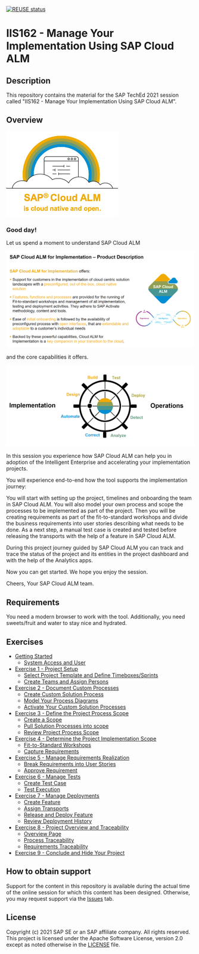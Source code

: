 [![REUSE status](https://api.reuse.software/badge/github.com/SAP-samples/teched2021-IIS162)](https://api.reuse.software/info/github.com/SAP-samples/teched2021-IIS162)

# IIS162 - Manage Your Implementation Using SAP Cloud ALM

## Description

This repository contains the material for the SAP TechEd 2021 session called "IIS162 - Manage Your Implementation Using SAP Cloud ALM".  

## Overview

<img src="images/2021-11-11-14-23-55.png" width=300>

### Good day!

Let us spend a moment to understand SAP Cloud ALM

<img src="images/2021-11-16_14-19-51.jpg" width=600>

and the core capabilities it offers.

<img src="images/2021-11-16_14-18-15.jpg" width=600>

In this session you experience how SAP Cloud ALM can help you in adoption of the Intelligent Enterprise and accelerating your implementation projects. 

You will experience end-to-end how the tool supports the implementation journey:

You will start with setting up the project, timelines and onboarding the team in SAP Cloud ALM. You will also model your own process and scope the processes to be implemented as part of the project. Then you will be creating requirements as part of the fit-to-standard workshops and divide the business requirements into user stories describing what needs to be done. As a next step, a manual test case is created and tested before releasing the transports with the help of a feature in SAP Cloud ALM.

During this project journey guided by SAP Cloud ALM you can track and trace the status of the project and its entities in the project dashboard and with the help of the Analytics apps.

Now you can get started. We hope you enjoy the session.

​Cheers, Your SAP Cloud ALM team.

## Requirements

You need a modern browser to work with the tool. Additionally, you need sweets/fruit and water to stay nice and hydrated.

## Exercises

- [Getting Started](exercises/ex0/)
    - [System Access and User](exercises/ex0/#System-Access-and-User)
- [Exercise 1 - Project Setup](exercises/ex1/)
    - [Select Project Template and Define Timeboxes/Sprints](exercises/ex1/#Select-Project-Template-and-Define-Timeboxes/Sprints)
    - [Create Teams and Assign Persons](exercises/ex1/#Create-Teams-and-Assign-Persons)
- [Exercise 2 - Document Custom Processes](exercises/ex2/)
    - [Create Custom Solution Process](exercises/ex2/#Create-Custom-Solution-Process)
    - [Model Your Process Diagrams](exercises/ex2/#Model-Your-Process-Diagrams)
    - [Activate Your Custom Solution Processes](exercises/ex2/#Activate-Your-Custom-Solution-Processes)
- [Exercise 3 - Define the Project Process Scope](exercises/ex3/)
    - [Create a Scope](exercises/ex3/#Create-a-Scope)
    - [Pull Solution Processes into scope](exercises/ex3/#Pull-Solution-Processes-into-scope)
    - [Review Project Process Scope](exercises/ex3/#Review-Project-Process-Scope)
- [Exercise 4 - Determine the Project Implementation Scope](exercises/ex4/)
    - [Fit-to-Standard Workshops](exercises/ex4/#Fit-to-Standard-Workshops)
    - [Capture Requirements](exercises/ex4/#Capture-Requirements)
- [Exercise 5 - Manage Requirements Realization](exercises/ex5/)
    - [Break Requirements into User Stories](exercises/ex5/#Break-Requirements-into-User-Stories)
    - [Approve Requirement](exercises/ex5/#Approve-Requirement)
- [Exercise 6 - Manage Tests](exercises/ex6/)
    - [Create Test Case](exercises/ex6/#Create-Test-Case)
    - [Test Execution](exercises/ex6/#Test-Execution)
- [Exercise 7 - Manage Deployments](exercises/ex7/)
    - [Create Feature](exercises/ex7/#Create-Feature)
    - [Assign Transports](exercises/ex7/#Assign-Transports)
    - [Release and Deploy Feature](exercises/ex7/#Release-and-Deploy-Feature)
    - [Review Deployment History](exercises/ex7/#Review-Deployment-History)
- [Exercise 8 - Project Overview and Traceability](exercises/ex8/)
    - [Overview Page](exercises/ex8/#Overview-Page)
    - [Process Traceability](exercises/ex8/#Process-Traceability)
    - [Requirements Traceability](exercises/ex8/#Requirements-Traceability)
- [Exercise 9 - Conclude and Hide Your Project](exercises/ex9/)    

## How to obtain support

Support for the content in this repository is available during the actual time of the online session for which this content has been designed. Otherwise, you may request support via the [Issues](../../issues) tab.

## License
Copyright (c) 2021 SAP SE or an SAP affiliate company. All rights reserved. This project is licensed under the Apache Software License, version 2.0 except as noted otherwise in the [LICENSE](LICENSES/Apache-2.0.txt) file.
